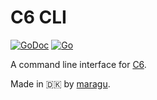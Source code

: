 # C6 CLI

[![GoDoc](https://pkg.go.dev/badge/github.com/c6dk/c6-cli)](https://pkg.go.dev/github.com/c6dk/c6-cli)
[![Go](https://github.com/c6dk/c6-cli/actions/workflows/ci.yml/badge.svg)](https://github.com/c6dk/c6-cli/actions/workflows/ci.yml)

A command line interface for [C6](https://www.c6.dk).

Made in 🇩🇰 by [maragu](https://www.maragu.dk/).
